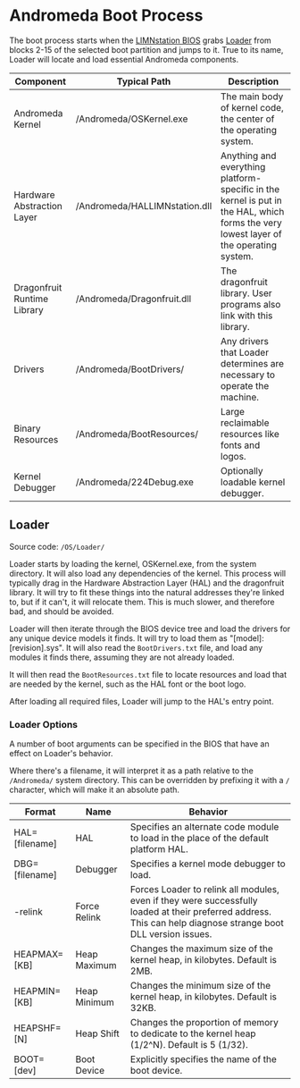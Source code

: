 # Andromeda Boot Process

The boot process starts when the [LIMNstation BIOS](https://github.com/limnarch/a3x) grabs [Loader](https://github.com/limnarch/andromeda/tree/main/OS/Loader) from blocks 2-15 of the selected boot partition and jumps to it. True to its name, Loader will locate and load essential Andromeda components.

| Component                   | Typical Path                   | Description                                                                                                                            |
|-----------------------------|--------------------------------|----------------------------------------------------------------------------------------------------------------------------------------|
| Andromeda Kernel            | /Andromeda/OSKernel.exe | The main body of kernel code, the center of the operating system.                                                                      |
| Hardware Abstraction Layer  | /Andromeda/HALLIMNstation.dll  | Anything and everything platform-specific in the kernel is put in the HAL, which forms the very lowest layer of the operating system.  |
| Dragonfruit Runtime Library | /Andromeda/Dragonfruit.dll     | The dragonfruit library. User programs also link with this library.                                                                    |
| Drivers                     | /Andromeda/BootDrivers/        | Any drivers that Loader determines are necessary to operate the machine.                                                               |
| Binary Resources            | /Andromeda/BootResources/      | Large reclaimable resources like fonts and logos.                                                                                      |
| Kernel Debugger             | /Andromeda/224Debug.exe        | Optionally loadable kernel debugger.                                                                                                   |

## Loader
Source code: `/OS/Loader/`

Loader starts by loading the kernel, OSKernel.exe, from the system directory. It will also load any dependencies of the kernel. This process will typically drag in the Hardware Abstraction Layer (HAL) and the dragonfruit library. It will try to fit these things into the natural addresses they're linked to, but if it can't, it will relocate them. This is much slower, and therefore bad, and should be avoided.

Loader will then iterate through the BIOS device tree and load the drivers for any unique device models it finds. It will try to load them as "[model]:[revision].sys". It will also read the `BootDrivers.txt` file, and load any modules it finds there, assuming they are not already loaded.

It will then read the `BootResources.txt` file to locate resources and load that are needed by the kernel, such as the HAL font or the boot logo.

After loading all required files, Loader will jump to the HAL's entry point.

### Loader Options

A number of boot arguments can be specified in the BIOS that have an effect on Loader's behavior.

Where there's a filename, it will interpret it as a path relative to the `/Andromeda/` system directory. This can be overridden by prefixing it with a `/` character, which will make it an absolute path.

| Format         | Name         | Behavior                                                                                                                                                       |
|----------------|--------------|----------------------------------------------------------------------------------------------------------------------------------------------------------------|
| HAL=[filename] | HAL          | Specifies an alternate code module to load in the place of the default platform HAL.                                                                           |
| DBG=[filename] | Debugger     | Specifies a kernel mode debugger to load.                                                                                                                      |
| -relink        | Force Relink | Forces Loader to relink all modules, even if they were successfully loaded at their preferred address. This can help diagnose strange boot DLL version issues. |
| HEAPMAX=[KB]   | Heap Maximum | Changes the maximum size of the kernel heap, in kilobytes. Default is 2MB.                                                                                   |
| HEAPMIN=[KB]   | Heap Minimum | Changes the minimum size of the kernel heap, in kilobytes. Default is 32KB.                                                                                    |
| HEAPSHF=[N]    | Heap Shift   | Changes the proportion of memory to dedicate to the kernel heap (1/2^N). Default is 5 (1/32).                                                                  |
| BOOT=[dev]     | Boot Device  | Explicitly specifies the name of the boot device.                                                                        |